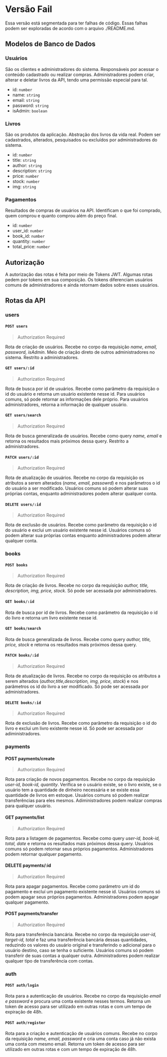 # Versão Fail

Essa versão está segmentada para ter falhas de código. Essas falhas podem ser exploradas de acordo com o arquivo ./README.md.

## Modelos de Banco de Dados

### Usuários

São os clientes e administradores do sistema. Responsáveis por acessar o conteúdo cadastrado ou realizar compras. Administradores podem criar, alterar e deletar livros da API, tendo uma permissão especial para tal.

- id: `number`
- name: `string`
- email: `string`
- password: `string`
- isAdmin: `boolean`

### Livros

São os produtos da aplicação. Abstração dos livros da vida real. Podem ser cadastrados, alterados, pesquisados ou excluídos por administradores do sistema.

- id: `number`
- title: `string`
- author: `string`
- description: `string`
- price: `number`
- stock: `number`
- img: `string`

### Pagamentos

Resultados de compras de usuários na API. Identificam o que foi comprado, quem comprou e quanto comprou além do preço final.

- id: `number`
- user_id: `number`
- book_id: `number`
- quantity: `number`
- total_price: `number`

## Autorização

A autorização das rotas é feita por meio de Tokens JWT. Algumas rotas pedem por tokens em sua composição. Os tokens diferenciam usuários comuns de administradores e ainda retornam dados sobre esses usuários.

## Rotas da API

### users

#### `POST users`

> Authorization Required

Rota de criação de usuários. Recebe no corpo da requisição _name, email, password, isAdmin_. Meio de criação direto de outros administradores no sistema. Restrito a administradores.

#### `GET users/:id`

> Authorization Required

Rota de busca por id de usuários. Recebe como parâmetro da requisição o id do usuário e retorna um usuário existente nesse id. Para usuários comuns, só pode retornar as informações dele próprio. Para usuários administradores, retorna a informação de qualquer usuário.

#### `GET users/search`

> Authorization Required

Rota de busca generalizada de usuários. Recebe como query _name, email_ e retorna os resultados mais próximos dessa query. Restrito a administradores.

#### `PATCH users/:id`

> Authorization Required

Rota de atualização de usuários. Recebe no corpo da requisição os atributos a serem alterados (_name, email, passowrd_) e nos parâmetros o id do usuário a ser modificado. Usuários comuns só podem alterar suas próprias contas, enquanto administradores podem alterar qualquer conta.

#### `DELETE users/:id`

> Authorization Required

Rota de exclusão de usuários. Recebe como parâmetro da requisição o id do usuário e exclui um usuário existente nesse id. Usuários comuns só podem alterar sua próprias contas enquanto administradores podem alterar qualquer conta.

### books

#### `POST books`

> Authorization Required

Rota de criação de livros. Recebe no corpo da requisição _author, title, description, img, price, stock_. Só pode ser acessada por administradores.

#### `GET books/:id`

Rota de busca por id de livros. Recebe como parâmetro da requisição o id do livro e retorna um livro existente nesse id.

#### `GET books/search`

Rota de busca generalizada de livros. Recebe como query _author, title, price, stock_ e retorna os resultados mais próximos dessa query.

#### `PATCH books/:id`

> Authorization Required

Rota de atualização de livros. Recebe no corpo da requisição os atributos a serem alterados (_author,title,description, img, price, stock_) e nos parâmetros os id do livro a ser modificado. Só pode ser acessada por administradores.

#### `DELETE books/:id`

> Authorization Required

Rota de exclusão de livros. Recebe como parâmetro da requisição o id do livro e exclui um livro existente nesse id. Só pode ser acessada por adiministradores.

### payments

#### POST payments/create

> Authorization Required

Rota para criação de novos pagamentos. Recebe no corpo da requisição _user-id, book-id, quantity_. Verifica se o usuário existe, se o livro existe, se o usuário tem a quantidade de dinheiro necessária e se existe essa quantidade de livros em estoque. Usuários comuns só podem realizar transferências para eles mesmos. Adiministradores podem realizar compras para qualquer usuário.

#### GET payments/list

> Authorization Required

Rota para a listagem de pagamentos. Recebe como query _user-id, book-id, total, date_ e retorna os resultados mais próximos dessa query. Usuários comuns só podem retornar seus próprios pagamentos. Administradores podem retornar qualquer pagamento.

#### DELETE payments/:id

> Authorization Required

Rota para apagar pagamentos. Recebe como parâmetro um id do pagamento e excluí um pagamento existente nesse id. Usuários comuns só podem apagar seus próprios pagamentos. Administradores podem apagar qualquer pagamento.

#### POST payments/transfer

> Authorization Required

Rota para transferência bancária. Recebe no corpo da requisição _user-id, target-id, total_ e faz uma transferência bancária dessas quantidades, reduzindo os valores do usuário original e transferindo o adicional para o usuário destino, caso se tenha o suficiente. Usuários comuns só podem transferir de suas contas a qualquer outra. Administradores podem realizar qualquer tipo de transferência com contas.

### auth

#### `POST auth/login`

Rota para a autenticação de usuários. Recebe no corpo da requisição _email e password_ e procura uma conta existente nesses termos. Retorna um token de acesso para ser utilizado em outras rotas e com um tempo de expiração de 48h.

#### `POST auth/register`

Rota para a criação e autenticação de usuários comuns. Recebe no corpo da requisição _name, email, password_ e cria uma conta caso já não exista uma conta com mesmo email. Retorna um token de acesso para ser utilizado em outras rotas e com um tempo de expiração de 48h.
